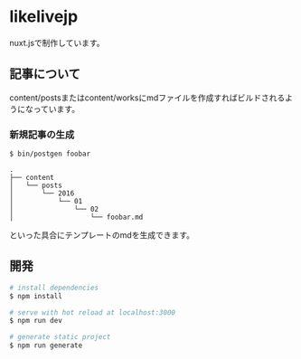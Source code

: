 # likelivejp

nuxt.jsで制作しています。

## 記事について

content/postsまたはcontent/worksにmdファイルを作成すればビルドされるようになっています。

### 新規記事の生成

```
$ bin/postgen foobar
```

```
.
├── content
│   └── posts
│       └── 2016
│           └── 01
│               └── 02
│                   └── foobar.md
```

といった具合にテンプレートのmdを生成できます。

## 開発

``` bash
# install dependencies
$ npm install

# serve with hot reload at localhost:3000
$ npm run dev

# generate static project
$ npm run generate
```

